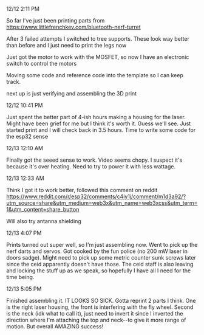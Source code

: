 12/12 2:11 PM

So far I've just been printing parts from https://www.littlefrenchkev.com/bluetooth-nerf-turret

After 3 failed attempts I switched to tree supports. These look way better than before and I just need to print the legs now

Just got the motor to work with the MOSFET, so now I have an electronic switch to control the motors

Moving some code and reference code into the template so I can keep track.

next up is just verifying and assembling the 3D print

12/12 10:41 PM

Just spent the better part of 4-ish hours making a housing for the laser. Might have been grief for me but I think it's worth it. Guess we'll see. Just started print and I will check back in 3.5 hours. Time to write some code for the esp32 sense

12/13 12:10 AM

Finally got the seeed sense to work. Video seems chopy. I suspect it's because it's over heating. Need to try to power it with less wattage.

12/13 12:33 AM

Think I got it to work better, followed this comment on reddit https://www.reddit.com/r/esp32/comments/c4iy1j/comment/m1d3a92/?utm_source=share&utm_medium=web3x&utm_name=web3xcss&utm_term=1&utm_content=share_button

Will also try antanna shielding

12/13 4:07 PM

Prints turned out super well, so I'm just assembling now. Went to pick up the nerf darts and servos. Got cooked by the fun police (no 200 mW laser in doors sadge). Might need to pick up some metric counter sunk screws later since the ceid apparently doesn't have those. The ceid staff is also leaving and locking the stuff up as we speak, so hopefully I have all I need for the time being.

12/13 5:05 PM

Finished assembling it. IT LOOKS SO SICK. Gotta reprint 2 parts I think. One is the right laser housing, the front is interfering with the fly wheel. Second is the neck (idk what to call it), just need to invert it since I inverted the direction where I'm attaching the top and neck--to give it more range of motion. But overall AMAZING success!